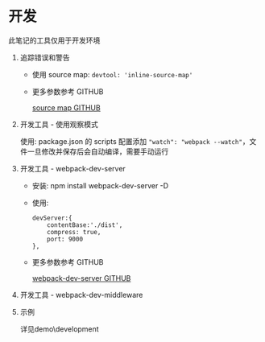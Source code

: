 # 开发

此笔记的工具仅用于开发环境

1. 追踪错误和警告

    + 使用 source map: ``` devtool: 'inline-source-map' ```

    + 更多参数参考 GITHUB

        [source map GITHUB](https://www.webpackjs.com/configuration/devtool/)

2. 开发工具 - 使用观察模式

    使用: package.json 的 scripts 配置添加 ``` "watch": "webpack --watch" ```，文件一旦修改并保存后会自动编译，需要手动运行

3. 开发工具 - webpack-dev-server

    + 安装: npm install webpack-dev-server -D

    + 使用:

        ```
        devServer:{
            contentBase:'./dist',
            compress: true,
            port: 9000
        },
        ```

    + 更多参数参考 GITHUB

        [webpack-dev-server GITHUB](https://www.webpackjs.com/configuration/dev-server/)

4. 开发工具 -  webpack-dev-middleware

5. 示例

    详见demo\development